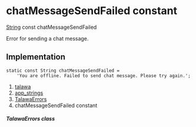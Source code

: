 
<div>

# chatMessageSendFailed constant

</div>


[String](https://api.flutter.dev/flutter/dart-core/String-class.html)
const chatMessageSendFailed



Error for sending a chat message.



## Implementation

``` language-dart
static const String chatMessageSendFailed =
    'You are offline. Failed to send chat message. Please try again.';
```







1.  [talawa](../../index.md)
2.  [app_strings](../../constants_app_strings/)
3.  [TalawaErrors](../../constants_app_strings/TalawaErrors-class.md)
4.  chatMessageSendFailed constant

##### TalawaErrors class







